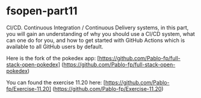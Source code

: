 # fsopen-part11
CI/CD. Continuous Integration / Continuous Delivery systems, in this part, you will gain an understanding of why you should use a CI/CD system, what can one do for you, and how to get started with GitHub Actions which is available to all GitHub users by default.

Here is the fork of the pokedex app: [https://github.com/Pablo-fp/full-stack-open-pokedex] (https://github.com/Pablo-fp/full-stack-open-pokedex)


You can found the exercise 11.20 here: [https://github.com/Pablo-fp/Exercise-11.20] (https://github.com/Pablo-fp/Exercise-11.20)
